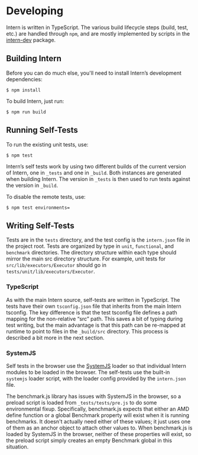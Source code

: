 # Developing

Intern is written in TypeScript. The various build lifecycle steps (build, test, etc.) are handled through `npm`, and
are mostly implemented by scripts in the [intern-dev](https://github.com/theintern/intern-dev) package.

## Building Intern

Before you can do much else, you'll need to install Intern’s development dependencies:

    $ npm install

To build Intern, just run:

    $ npm run build

## Running Self-Tests

To run the existing unit tests, use:

    $ npm test

Intern’s self tests work by using two different builds of the current version of Intern, one in `_tests` and one in
`_build`. Both instances are generated when building Intern. The version in `_tests` is then used to run tests against
the version in `_build`.

To disable the remote tests, use:

    $ npm test environments=

## Writing Self-Tests

Tests are in the `tests` directory, and the test config is the `intern.json` file in the project root. Tests are
organized by type in `unit`, `functional`, and `benchmark` directories. The directory structure within each type should
mirror the main src directory structure. For example, unit tests for `src/lib/executors/Executor` should go in
`tests/unit/lib/executors/Executor`.

### TypeScript

As with the main Intern source, self-tests are written in TypeScript. The tests have their own `tsconfig.json` file that
inherits from the main Intern tsconfig. The key difference is that the test tsconfig file defines a path mapping for the
non-relative “src” path. This saves a bit of typing during test writing, but the main advantage is that this path can be
re-mapped at runtime to point to files in the `_build/src` directory. This process is described a bit more in the
next section.

### SystemJS

Self tests in the browser use the [SystemJS](https://github.com/systemjs/systemjs) loader so that individual Intern
modules to be loaded in the browser. The self-tests use the built-in `systemjs` loader script, with the loader config
provided by the `intern.json` file.

The benchmark.js library has issues with SystemJS in the browser, so a preload script is loaded from
`_tests/tests/pre.js` to do some environmental fixup. Specifically, benchmark.js expects that either an AMD define
function or a global Benchmark property will exist when it is running benchmarks. It doesn't actually need either of
these values; it just uses one of them as an anchor object to attach other values to. When benchmark.js is loaded by
SystemJS in the browser, neither of these properties will exist, so the preload script simply creates an empty Benchmark
global in this situation.
